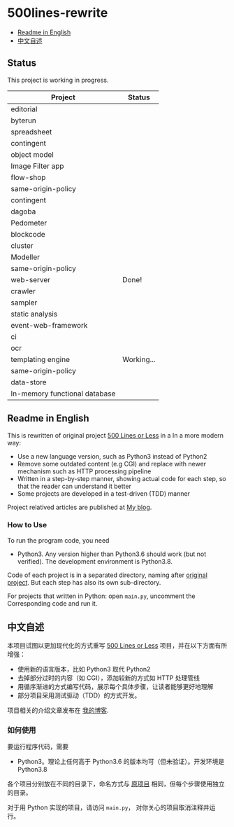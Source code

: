 # 500lines-rewrite

- <a href="#english-readme">Readme in English</a>
- <a href="#chinese-readme">中文自述</a>

## Status

This project is working in progress.

| Project | Status |
|---------|--------|
| editorial |  |
| byterun |  |
| spreadsheet |  |
| contingent |  |
| object model |  |
| Image Filter app |  |
| flow-shop |  |
| same-origin-policy |  |
| contingent |  |
| dagoba |  |
| Pedometer |  |
| blockcode |  |
| cluster |  |
| Modeller |  |
| same-origin-policy |  |
| web-server | Done! |
| crawler |  |
| sampler |  |
| static analysis |  |
| event-web-framework |  |
| ci |  |
| ocr |  |
| templating engine | Working... |
| same-origin-policy |  |
| data-store |  |
| In-memory functional database |  |


<a name="english-readme"/>

## Readme in English

This is rewritten of original project [500 Lines or Less](https://github.com/aosabook/500lines) in a In a more modern way:

- Use a new language version, such as Python3 instead of Python2
- Remove some outdated content (e.g CGI) and replace with newer mechanism such as HTTP processing pipeline
- Written in a step-by-step manner, showing actual code for each step, so that the reader can understand it better
- Some projects are developed in a test-driven (TDD) manner

Project relatived articles are published at [My blog](https://shuhari.dev/blog/2020/05/500lines-rewrite-intro).
 
### How to Use

To run the program code, you need

- Python3. Any version higher than Python3.6 should work (but not verified). The development environment is Python3.8.

Code of each project is in a separated directory, naming after [original project](https://github.com/aosabook/500lines). But each step has also its own sub-directory.

For projects that written in Python: open `main.py`, uncomment the Corresponding code and run it.


<a name="chinese-readme"/>

## 中文自述

本项目试图以更加现代化的方式重写 [500 Lines or Less](https://github.com/aosabook/500lines) 项目，并在以下方面有所增强：

- 使用新的语言版本，比如 Python3 取代 Python2
- 去掉部分过时的内容（如 CGI），添加较新的方式如 HTTP 处理管线
- 用循序渐进的方式编写代码，展示每个具体步骤，让读者能够更好地理解
- 部分项目采用测试驱动（TDD）的方式开发。

项目相关的介绍文章发布在 [我的博客](https://shuhari.dev/blog/2020/05/500lines-rewrite-intro).
 
### 如何使用

要运行程序代码，需要

- Python3。理论上任何高于 Python3.6 的版本均可（但未验证）。开发环境是 Python3.8

各个项目分别放在不同的目录下，命名方式与 [原项目](https://github.com/aosabook/500lines) 相同，但每个步骤使用独立的目录。

对于用 Python 实现的项目，请访问 `main.py`， 对你关心的项目取消注释并运行。

